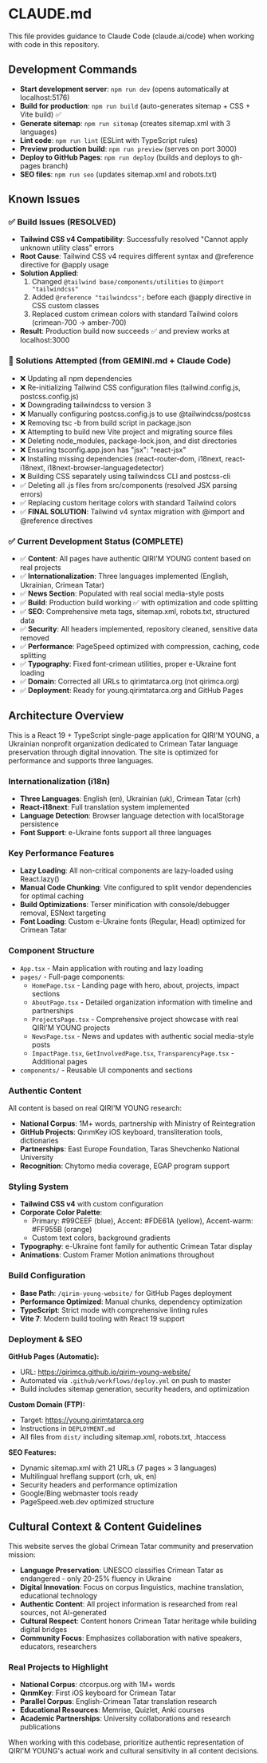 # CLAUDE.md

This file provides guidance to Claude Code (claude.ai/code) when working with code in this repository.

## Development Commands

- **Start development server**: `npm run dev` (opens automatically at localhost:5176)
- **Build for production**: `npm run build` (auto-generates sitemap + CSS + Vite build) ✅ 
- **Generate sitemap**: `npm run sitemap` (creates sitemap.xml with 3 languages)
- **Lint code**: `npm run lint` (ESLint with TypeScript rules)
- **Preview production build**: `npm run preview` (serves on port 3000)
- **Deploy to GitHub Pages**: `npm run deploy` (builds and deploys to gh-pages branch)
- **SEO files**: `npm run seo` (updates sitemap.xml and robots.txt)

## Known Issues

### ✅ Build Issues (RESOLVED)
- **Tailwind CSS v4 Compatibility**: Successfully resolved "Cannot apply unknown utility class" errors
- **Root Cause**: Tailwind CSS v4 requires different syntax and @reference directive for @apply usage
- **Solution Applied**: 
  1. Changed `@tailwind base/components/utilities` to `@import "tailwindcss"`
  2. Added `@reference "tailwindcss";` before each @apply directive in CSS custom classes
  3. Replaced custom crimean colors with standard Tailwind colors (crimean-700 → amber-700)
- **Result**: Production build now succeeds ✅ and preview works at localhost:3000

### 🔄 Solutions Attempted (from GEMINI.md + Claude Code)
- ❌ Updating all npm dependencies
- ❌ Re-initializing Tailwind CSS configuration files (tailwind.config.js, postcss.config.js)
- ❌ Downgrading tailwindcss to version 3
- ❌ Manually configuring postcss.config.js to use @tailwindcss/postcss
- ❌ Removing tsc -b from build script in package.json
- ❌ Attempting to build new Vite project and migrating source files
- ❌ Deleting node_modules, package-lock.json, and dist directories
- ❌ Ensuring tsconfig.app.json has "jsx": "react-jsx"
- ❌ Installing missing dependencies (react-router-dom, i18next, react-i18next, i18next-browser-languagedetector)
- ❌ Building CSS separately using tailwindcss CLI and postcss-cli
- ✅ Deleting all .js files from src/components (resolved JSX parsing errors)
- ✅ Replacing custom heritage colors with standard Tailwind colors
- ✅ **FINAL SOLUTION**: Tailwind v4 syntax migration with @import and @reference directives

### ✅ Current Development Status (COMPLETE)
- ✅ **Content**: All pages have authentic QIRI'M YOUNG content based on real projects
- ✅ **Internationalization**: Three languages implemented (English, Ukrainian, Crimean Tatar)
- ✅ **News Section**: Populated with real social media-style posts
- ✅ **Build**: Production build working ✅ with optimization and code splitting
- ✅ **SEO**: Comprehensive meta tags, sitemap.xml, robots.txt, structured data
- ✅ **Security**: All headers implemented, repository cleaned, sensitive data removed
- ✅ **Performance**: PageSpeed optimized with compression, caching, code splitting
- ✅ **Typography**: Fixed font-crimean utilities, proper e-Ukraine font loading
- ✅ **Domain**: Corrected all URLs to qirimtatarca.org (not qirimca.org)
- ✅ **Deployment**: Ready for young.qirimtatarca.org and GitHub Pages

## Architecture Overview

This is a React 19 + TypeScript single-page application for QIRI'M YOUNG, a Ukrainian nonprofit organization dedicated to Crimean Tatar language preservation through digital innovation. The site is optimized for performance and supports three languages.

### Internationalization (i18n)

- **Three Languages**: English (en), Ukrainian (uk), Crimean Tatar (crh)
- **React-i18next**: Full translation system implemented
- **Language Detection**: Browser language detection with localStorage persistence
- **Font Support**: e-Ukraine fonts support all three languages

### Key Performance Features

- **Lazy Loading**: All non-critical components are lazy-loaded using React.lazy()
- **Manual Code Chunking**: Vite configured to split vendor dependencies for optimal caching
- **Build Optimizations**: Terser minification with console/debugger removal, ESNext targeting
- **Font Loading**: Custom e-Ukraine fonts (Regular, Head) optimized for Crimean Tatar

### Component Structure

- `App.tsx` - Main application with routing and lazy loading
- `pages/` - Full-page components:
  - `HomePage.tsx` - Landing page with hero, about, projects, impact sections
  - `AboutPage.tsx` - Detailed organization information with timeline and partnerships
  - `ProjectsPage.tsx` - Comprehensive project showcase with real QIRI'M YOUNG projects
  - `NewsPage.tsx` - News and updates with authentic social media-style posts
  - `ImpactPage.tsx`, `GetInvolvedPage.tsx`, `TransparencyPage.tsx` - Additional pages
- `components/` - Reusable UI components and sections

### Authentic Content

All content is based on real QIRI'M YOUNG research:
- **National Corpus**: 1M+ words, partnership with Ministry of Reintegration
- **GitHub Projects**: QırımKey iOS keyboard, transliteration tools, dictionaries
- **Partnerships**: East Europe Foundation, Taras Shevchenko National University
- **Recognition**: Chytomo media coverage, EGAP program support

### Styling System

- **Tailwind CSS v4** with custom configuration
- **Corporate Color Palette**: 
  - Primary: #99CEEF (blue), Accent: #FDE61A (yellow), Accent-warm: #FF955B (orange)
  - Custom text colors, background gradients
- **Typography**: e-Ukraine font family for authentic Crimean Tatar display
- **Animations**: Custom Framer Motion animations throughout

### Build Configuration

- **Base Path**: `/qirim-young-website/` for GitHub Pages deployment
- **Performance Optimized**: Manual chunks, dependency optimization
- **TypeScript**: Strict mode with comprehensive linting rules
- **Vite 7**: Modern build tooling with React 19 support

### Deployment & SEO

**GitHub Pages (Automatic):**
- URL: https://qirimca.github.io/qirim-young-website/
- Automated via `.github/workflows/deploy.yml` on push to master
- Build includes sitemap generation, security headers, and optimization

**Custom Domain (FTP):**
- Target: https://young.qirimtatarca.org
- Instructions in `DEPLOYMENT.md`
- All files from `dist/` including sitemap.xml, robots.txt, .htaccess

**SEO Features:**
- Dynamic sitemap.xml with 21 URLs (7 pages × 3 languages)
- Multilingual hreflang support (crh, uk, en)
- Security headers and performance optimization
- Google/Bing webmaster tools ready
- PageSpeed.web.dev optimized structure

## Cultural Context & Content Guidelines

This website serves the global Crimean Tatar community and preservation mission:

- **Language Preservation**: UNESCO classifies Crimean Tatar as endangered - only 20-25% fluency in Ukraine
- **Digital Innovation**: Focus on corpus linguistics, machine translation, educational technology
- **Authentic Content**: All project information is researched from real sources, not AI-generated
- **Cultural Respect**: Content honors Crimean Tatar heritage while building digital bridges
- **Community Focus**: Emphasizes collaboration with native speakers, educators, researchers

### Real Projects to Highlight
- **National Corpus**: ctcorpus.org with 1M+ words
- **QırımKey**: First iOS keyboard for Crimean Tatar
- **Parallel Corpus**: English-Crimean Tatar translation research
- **Educational Resources**: Memrise, Quizlet, Anki courses
- **Academic Partnerships**: University collaborations and research publications

When working with this codebase, prioritize authentic representation of QIRI'M YOUNG's actual work and cultural sensitivity in all content decisions.